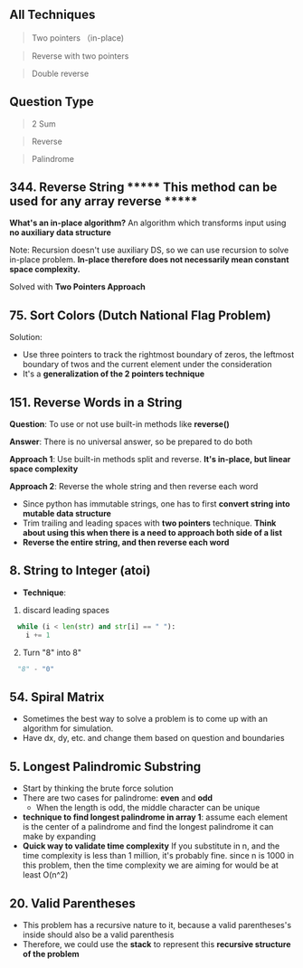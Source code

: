 ## All Techniques
> Two pointers （in-place) 

> Reverse with two pointers 

> Double reverse 

## Question Type
> 2 Sum 

> Reverse

> Palindrome 

## 344. Reverse String ***** This method can be used for any array reverse ***** 

**What's an in-place algorithm?** An algorithm which transforms input using **no auxiliary data structure** 

Note: Recursion doesn't use auxiliary DS, so we can use recursion to solve in-place problem. **In-place therefore does not necessarily mean constant space complexity.** 

Solved with **Two Pointers Approach** 

## 75. Sort Colors (Dutch National Flag Problem)

Solution: 

- Use three pointers to track the rightmost boundary of zeros, the leftmost boundary of twos and the current element under the consideration
- It's a **generalization of the 2 pointers technique**

## 151. Reverse Words in a String 
**Question**: To use or not use built-in methods like **reverse()** 

**Answer**: There is no universal answer, so be prepared to do both 

**Approach 1**: Use built-in methods split and reverse. **It's in-place, but linear space complexity**

**Approach 2**: Reverse the whole string and then reverse each word 
* Since python has immutable strings, one has to first **convert string into mutable data structure**
* Trim trailing and leading spaces with **two pointers** technique. **Think about using this when there is a need to approach both side of a list** 
* **Reverse the entire string, and then reverse each word** 

## 8. String to Integer (atoi) 

* **Technique**: 
1. discard leading spaces
```Python
  while (i < len(str) and str[i] == " "): 
    i += 1
```
2. Turn "8" into 8"
```Python 
  "8" - "0"
```

## 54. Spiral Matrix

* Sometimes the best way to solve a problem is to come up with an algorithm for simulation. 
* Have dx, dy, etc. and change them based on question and boundaries

## 5. Longest Palindromic Substring 

* Start by thinking the brute force solution
* There are two cases for palindrome: **even** and **odd** 
  * When the length is odd, the middle character can be unique 
* **technique to find longest palindrome in array 1**: assume each element is the center of a palindrome and find the longest palindrome it can make by expanding  
* **Quick way to validate time complexity** If you substitute in n, and the time complexity is less than 1 million, it's probably fine. since n is 1000 in this problem, then the time complexity we are aiming for would be at least O(n^2) 

## 20. Valid Parentheses 

* This problem has a recursive nature to it, because a valid parentheses's inside should also be a valid parenthesis
* Therefore, we could use the **stack** to represent this **recursive structure of the problem** 
